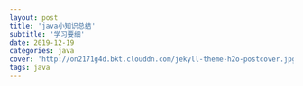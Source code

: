 ```yaml
---
layout: post
title: 'java小知识总结'
subtitle: '学习要细'
date: 2019-12-19
categories: java
cover: 'http://on2171g4d.bkt.clouddn.com/jekyll-theme-h2o-postcover.jpg'
tags: java
---
```


